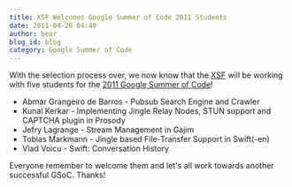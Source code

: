 ```yaml
---
title: XSF Welcomes Google Summer of Code 2011 Students
date: 2011-04-26 04:40
author: bear
blog_id: blog
category: Google Summer of Code
---
```


With the selection process over, we now know that the [XSF](http://xmpp.org) will be working with five students for the [2011 Google Summer of Code](http://www.google-melange.com/gsoc/org/google/gsoc2011/xsf)!

-   Abmar Grangeiro de Barros - Pubsub Search Engine and Crawler
-   Kunal Kerkar - Implementing Jingle Relay Nodes, STUN support and CAPTCHA plugin in Prosody
-   Jefry Lagrange - Stream Management in Gajim
-   Tobias Markmann - Jingle based File-Transfer Support in Swift(-en)
-   Vlad Voicu - Swift: Conversation History

Everyone remember to welcome them and let's all work towards another successful GSoC.
Thanks!
